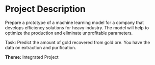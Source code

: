 # Project Description

Prepare a prototype of a machine learning model for a company that develops efficiency solutions for heavy industry. The model will help to optimize the production and eliminate unprofitable parameters.

Task: Predict the amount of gold recovered from gold ore. You have the data on extraction and purification.

**Theme:** Integrated Project